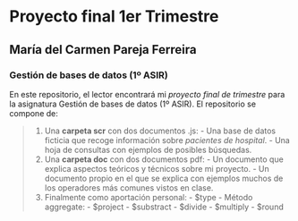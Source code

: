 # Proyecto final 1er Trimestre
## María del Carmen Pareja Ferreira
### Gestión de bases de datos (1º ASIR)

En este repositorio, el lector encontrará mi *proyecto final de trimestre* para la asignatura Gestión de bases de datos (1º ASIR).
El repositorio se compone de:

> 1. Una **carpeta scr** con dos documentos .js:
    - Una base de datos ficticia que recoge información sobre *pacientes de hospital*.
    - Una hoja de consultas con ejemplos de posibles búsquedas.
> 2. Una **carpeta doc** con dos documentos pdf:
    - Un documento que explica aspectos teóricos y técnicos sobre mi proyecto.
    - Un documento propio en el que se explica con ejemplos muchos de los operadores más comunes vistos en clase.
> 3. Finalmente como aportación personal:
    - $type
    - Método aggregate:
	- $project
        - $substract
        - $divide
        - $multiply
        - $round